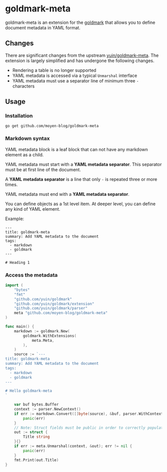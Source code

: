 # goldmark-meta

goldmark-meta is an extension for the [goldmark](http://github.com/yuin/goldmark) that allows you to define document metadata in YAML format.

## Changes

There are significant changes from the upstream [yuin/goldmark-meta](http://github.com/yuin/goldmark-meta). The extension is largely simplified and has undergone the following changes.
- Rendering a table is no longer supported
- YAML metadata is accessed via a typical `Unmarshal` interface
- YAML metadata must use a separator line of minimum three `-` characters

## Usage

### Installation

```
go get github.com/moyen-blog/goldmark-meta
```

### Markdown syntax

YAML metadata block is a leaf block that can not have any markdown element as a child.

YAML metadata must start with a **YAML metadata separator**. This separator must be at first line of the document.

A **YAML metadata separator** is a line that only `-` is repeated three or more times.

YAML metadata must end with a **YAML metadata separator**.

You can define objects as a 1st level item. At deeper level, you can define any kind of YAML element.

Example:

```
---
title: goldmark-meta
summary: Add YAML metadata to the document
tags:
  - markdown
  - goldmark
---

# Heading 1
```

### Access the metadata

```go
import (
    "bytes"
    "fmt"
    "github.com/yuin/goldmark"
    "github.com/yuin/goldmark/extension"
    "github.com/yuin/goldmark/parser"
    meta "github.com/moyen-blog/goldmark-meta"
)

func main() {
    markdown := goldmark.New(
        goldmark.WithExtensions(
            meta.Meta,
        ),
    )
    source := `---
title: goldmark-meta
summary: Add YAML metadata to the document
tags:
  - markdown
  - goldmark
---

# Hello goldmark-meta
`

    var buf bytes.Buffer
    context := parser.NewContext()
    if err := markdown.Convert([]byte(source), &buf, parser.WithContext(context)); err != nil {
        panic(err)
    }
    // Note: Struct fields must be public in order to correctly populate the data
    out := struct {
        Title string
    }{}
    if err := meta.Unmarshal(context, &out); err != nil {
        panic(err)
    }
    fmt.Print(out.Title)
}
```
